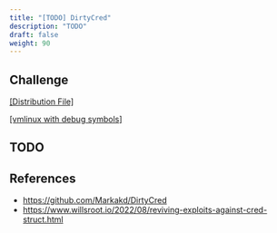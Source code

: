 ```yaml
---
title: "[TODO] DirtyCred"
description: "TODO"
draft: false
weight: 90
---
```


## Challenge

[[Distribution File]](https://r2.p3land.smallkirby.com/dirtycred-2155091c3b0a44d646c6defd3abcfdffce467eaa2dbb046109fbf0fbb38631dd.tar.gz)

[[vmlinux with debug symbols]](https://r2.p3land.smallkirby.com/vmlinux-dirtycred.tar.gz)

## TODO


## References

- https://github.com/Markakd/DirtyCred
- https://www.willsroot.io/2022/08/reviving-exploits-against-cred-struct.html
